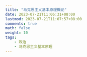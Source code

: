 ```yaml
---
title: "马克思主义基本原理概论"
date: 2023-07-21T11:06:31+08:00
lastmod: 2023-07-21T11:07:57+08:00
comments: true
math: false
weight: 10
tags:
    - 政治
    - 马克思主义基本原理
---
```


